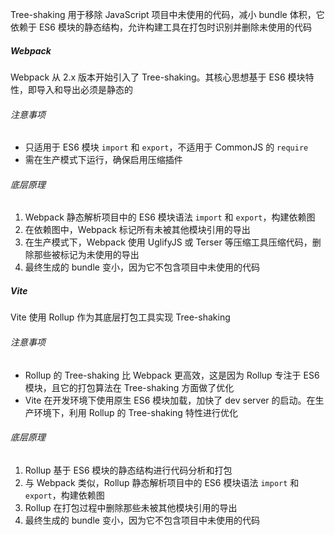 Tree-shaking 用于移除 JavaScript 项目中未使用的代码，减小 bundle 体积，它依赖于 ES6 模块的静态结构，允许构建工具在打包时识别并删除未使用的代码

##### Webpack

Webpack 从 2.x 版本开始引入了 Tree-shaking。其核心思想基于 ES6 模块特性，即导入和导出必须是静态的

###### 注意事项

- 只适用于 ES6 模块 `import` 和 `export`，不适用于 CommonJS 的 `require`
- 需在生产模式下运行，确保启用压缩插件

###### 底层原理

1. Webpack 静态解析项目中的 ES6 模块语法 `import` 和 `export`，构建依赖图
2. 在依赖图中，Webpack 标记所有未被其他模块引用的导出
3. 在生产模式下，Webpack 使用 UglifyJS 或 Terser 等压缩工具压缩代码，删除那些被标记为未使用的导出
4. 最终生成的 bundle 变小，因为它不包含项目中未使用的代码

##### Vite

Vite 使用 Rollup 作为其底层打包工具实现 Tree-shaking

###### 注意事项

- Rollup 的 Tree-shaking 比 Webpack 更高效，这是因为 Rollup 专注于 ES6 模块，且它的打包算法在 Tree-shaking 方面做了优化
- Vite 在开发环境下使用原生 ES6 模块加载，加快了 dev server 的启动。在生产环境下，利用 Rollup 的 Tree-shaking 特性进行优化

###### 底层原理

1. Rollup 基于 ES6 模块的静态结构进行代码分析和打包
2. 与 Webpack 类似，Rollup 静态解析项目中的 ES6 模块语法 `import` 和 `export`，构建依赖图
3. Rollup 在打包过程中删除那些未被其他模块引用的导出
4. 最终生成的 bundle 变小，因为它不包含项目中未使用的代码
